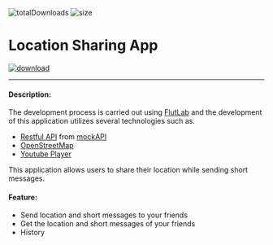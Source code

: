 ![totalDownloads](https://img.shields.io/github/downloads/naufal-yafi/location_sharing_app/total?color=006BA8&style=flat-square) ![size](https://img.shields.io/github/repo-size/naufal-yafi/location_sharing_app?color=006BA8&style=flat-square)

# Location Sharing App

[![download](<https://img.shields.io/badge/Download%20APK%20(20.1MB)-006BA8?style=for-the-badge&logo=android&logoColor=fafafa>)]()

---

#### Description:

The development process is carried out using [FlutLab](https://flutlab.io/) and the development of this application utilizes several technologies such as.

- [Restful API](https://pub.dev/packages/http) from [mockAPI](https://mockapi.io/)
- [OpenStreetMap](https://pub.dev/packages/open_street_map_search_and_pick)
- [Youtube Player](https://pub.dev/packages/youtube_player_flutter)

This application allows users to share their location while sending short messages.

#### Feature:

- Send location and short messages to your friends
- Get the location and short messages of your friends
- History
